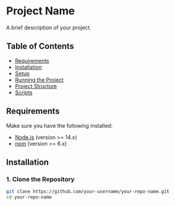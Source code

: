 # Project Name

A brief description of your project.

## Table of Contents

- [Requirements](#requirements)
- [Installation](#installation)
- [Setup](#setup)
- [Running the Project](#running-the-project)
- [Project Structure](#project-structure)
- [Scripts](#scripts)

## Requirements

Make sure you have the following installed:

- [Node.js](https://nodejs.org/) (version >= 14.x)
- [npm](https://www.npmjs.com/) (version >= 6.x)

## Installation

### 1. Clone the Repository

```bash
git clone https://github.com/your-username/your-repo-name.git
cd your-repo-name
